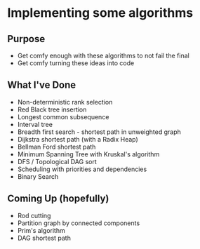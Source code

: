 # Implementing some algorithms

## Purpose

- Get comfy enough with these algorithms to not fail the final
- Get comfy turning these ideas into code

## What I've Done

- Non-deterministic rank selection
- Red Black tree insertion 
- Longest common subsequence
- Interval tree
- Breadth first search - shortest path in unweighted graph
- Dijkstra shortest path (with a Radix Heap)
- Bellman Ford shortest path
- Minimum Spanning Tree with Kruskal's algorithm
- DFS / Topological DAG sort
- Scheduling with priorities and dependencies
- Binary Search

## Coming Up (hopefully)

- Rod cutting
- Partition graph by connected components
- Prim's algorithm
- DAG shortest path